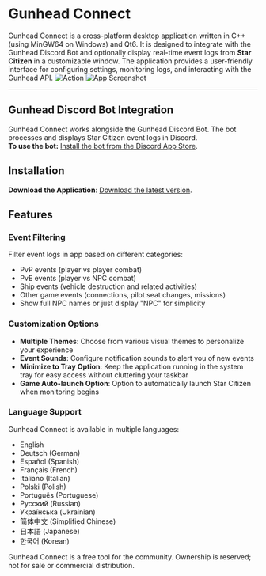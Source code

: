 # Gunhead Connect

Gunhead Connect is a cross-platform desktop application written in C++ (using MinGW64 on Windows) and Qt6. It is designed to integrate with the Gunhead Discord Bot and optionally display real-time event logs from **Star Citizen** in a customizable window. The application provides a user-friendly interface for configuring settings, monitoring logs, and interacting with the Gunhead API.
![Action](https://robertsspaceindustries.com/imager/HNz6d4oy0zuFLW4tJDcYfsxz0M0=/fit-in/1680x1050/https://media.discordapp.net/attachments/1195698429024800859/1376913492388483082/image.png%3Fex%3D6837b6de%26is%3D6836655e%26hm%3D75b7dfe86598c47abb8c6fb0b8bf07fb5faeaea4c5967114568ccd2fcf725578%26format%3Dwebp%26quality%3Dlossless%26width%3D1522%26height%3D856)
![App Screenshot](https://i.imgur.com/nAdzvNK.png)

---

## Gunhead Discord Bot Integration

Gunhead Connect works alongside the Gunhead Discord Bot. The bot processes and displays Star Citizen event logs in Discord.  
**To use the bot:**
 [Install the bot from the Discord App Store](https://discord.com/discovery/applications/1330870778891206707).

## Installation

 **Download the Application**:
    [Download the latest version](https://github.com/Poekhavshiy/Gunhead-connect/releases/latest).

## Features

### Event Filtering
Filter event logs in app based on different categories:
- PvP events (player vs player combat)
- PvE events (player vs NPC combat)
- Ship events (vehicle destruction and related activities)
- Other game events (connections, pilot seat changes, missions)
- Show full NPC names or just display "NPC" for simplicity

### Customization Options
- **Multiple Themes**: Choose from various visual themes to personalize your experience
- **Event Sounds**: Configure notification sounds to alert you of new events
- **Minimize to Tray Option**: Keep the application running in the system tray for easy access without cluttering your taskbar
- **Game Auto-launch Option**: Option to automatically launch Star Citizen when monitoring begins

### Language Support
Gunhead Connect is available in multiple languages:
- English
- Deutsch (German)
- Español (Spanish)
- Français (French)
- Italiano (Italian)
- Polski (Polish)
- Português (Portuguese)
- Русский (Russian)
- Українська (Ukrainian)
- 简体中文 (Simplified Chinese)
- 日本語 (Japanese)
- 한국어 (Korean)

Gunhead Connect is a free tool for the community. Ownership is reserved; not for sale or commercial distribution.
